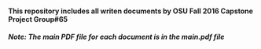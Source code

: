 <h4>This repository includes all writen documents by OSU Fall 2016 Capstone Project Group#65</h3>

<h5>Note: The main PDF file for each document is in the <b>main.pdf</b> file</h1>
